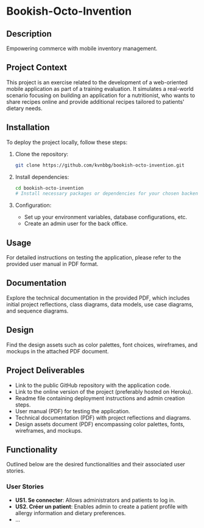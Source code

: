 # Bookish-Octo-Invention

## Description
Empowering commerce with mobile inventory management.

## Project Context
This project is an exercise related to the development of a web-oriented mobile application as part of a training evaluation. It simulates a real-world scenario focusing on building an application for a nutritionist, who wants to share recipes online and provide additional recipes tailored to patients' dietary needs.

## Installation
To deploy the project locally, follow these steps:

1. Clone the repository:
    ```bash
    git clone https://github.com/kvnbbg/bookish-octo-invention.git
    ```

2. Install dependencies:
    ```bash
    cd bookish-octo-invention
    # Install necessary packages or dependencies for your chosen backend and frontend technologies
    ```

3. Configuration:
    - Set up your environment variables, database configurations, etc.
    - Create an admin user for the back office.

## Usage
For detailed instructions on testing the application, please refer to the provided user manual in PDF format.

## Documentation
Explore the technical documentation in the provided PDF, which includes initial project reflections, class diagrams, data models, use case diagrams, and sequence diagrams.

## Design
Find the design assets such as color palettes, font choices, wireframes, and mockups in the attached PDF document.

## Project Deliverables
- Link to the public GitHub repository with the application code.
- Link to the online version of the project (preferably hosted on Heroku).
- Readme file containing deployment instructions and admin creation steps.
- User manual (PDF) for testing the application.
- Technical documentation (PDF) with project reflections and diagrams.
- Design assets document (PDF) encompassing color palettes, fonts, wireframes, and mockups.

## Functionality
Outlined below are the desired functionalities and their associated user stories.

### User Stories
- **US1. Se connecter**: Allows administrators and patients to log in.
- **US2. Créer un patient**: Enables admin to create a patient profile with allergy information and dietary preferences.
- ...
